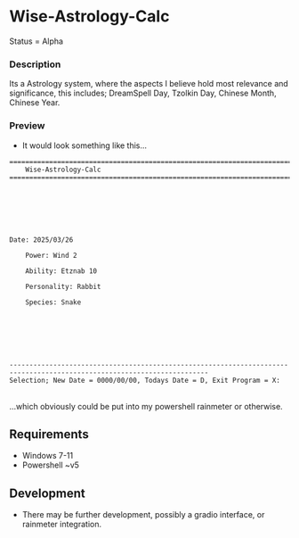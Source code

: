 # Wise-Astrology-Calc
Status = Alpha

### Description
Its a Astrology system, where the aspects I believe hold most relevance and significance, this includes; DreamSpell Day, Tzolkin Day, Chinese Month, Chinese Year.

### Preview
- It would look something like this...
```
========================================================================================================================
    Wise-Astrology-Calc
========================================================================================================================







Date: 2025/03/26

    Power: Wind 2

    Ability: Etznab 10

    Personality: Rabbit

    Species: Snake







------------------------------------------------------------------------------------------------------------------------
Selection; New Date = 0000/00/00, Todays Date = D, Exit Program = X:

```
<br>...which obviously could be put into my powershell rainmeter or otherwise.

## Requirements
- Windows 7-11
- Powershell ~v5

## Development
- There may be further development, possibly a gradio interface, or rainmeter integration.
